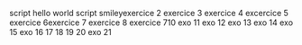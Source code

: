 script hello world
script smileyexercice 2
exercice 3 
exercice 4 
excercice 5 
exercice 6exercice 7 
exercice 8 
exercice 710
exo 11
exo 12 
exo 13 
exo 14 
 exo 15
exo 16
 17
 18 
 19 
 20 
 exo 21 
